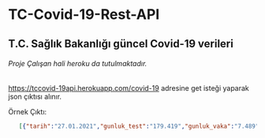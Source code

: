 # TC-Covid-19-Rest-API
## T.C. Sağlık Bakanlığı güncel Covid-19 verileri

###### Proje Çalışan hali heroku da tutulmaktadır.

https://tccovid-19api.herokuapp.com/covid-19 adresine get isteği yaparak json çıktısı alınır.


Örnek Çıktı:

```json
   [{"tarih":"27.01.2021","gunluk_test":"179.419","gunluk_vaka":"7.489","gunluk_hasta":"675","gunluk_vefat":"132","gunluk_iyilesen":"8.803","toplam_test":"29.007.915","toplam_hasta":"2.449.839","toplam_vefat":"25.476","toplam_iyilesen":"2.331.314","toplam_yogun_bakim":"","toplam_entube":"","hastalarda_zaturre_oran":"4,7","agir_hasta_sayisi":"1.765","yatak_doluluk_orani":"45,2","eriskin_yogun_bakim_doluluk_orani":"59,0","ventilator_doluluk_orani":"30,1","ortalama_filyasyon_suresi":"","ortalama_temasli_tespit_suresi":"8","filyasyon_orani":"99,9"}]
```
